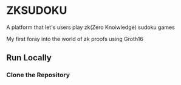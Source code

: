 # ZKSUDOKU

A platform that let's users play zk(Zero Knoiwledge)  sudoku games

My first foray into the world of zk  proofs using Groth16

## Run Locally

### Clone the Repository
